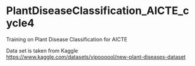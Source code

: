 # PlantDiseaseClassification_AICTE_cycle4
Training on Plant Disease Classification for AICTE 

Data set is taken from Kaggle
https://www.kaggle.com/datasets/vipoooool/new-plant-diseases-dataset
